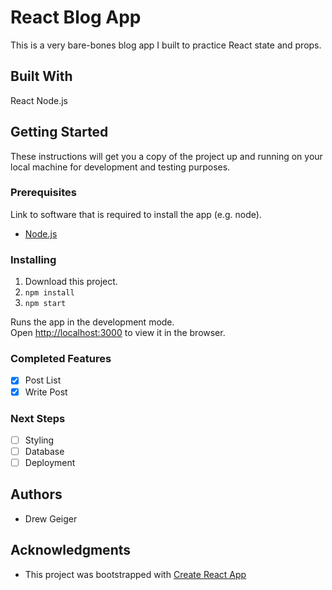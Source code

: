 # React Blog App

This is a very bare-bones blog app I built to practice React state and props.

## Built With

React
Node.js

## Getting Started

These instructions will get you a copy of the project up and running on your local machine for development and testing purposes.

### Prerequisites

Link to software that is required to install the app (e.g. node).

- [Node.js](https://nodejs.org/en/)

### Installing

1. Download this project.
2. `npm install`
3. `npm start`

Runs the app in the development mode.<br />
Open [http://localhost:3000](http://localhost:3000) to view it in the browser.

### Completed Features

- [x] Post List
- [x] Write Post

### Next Steps

- [ ] Styling
- [ ] Database
- [ ] Deployment

## Authors

* Drew Geiger


## Acknowledgments

* This project was bootstrapped with [Create React App](https://github.com/facebook/create-react-app)